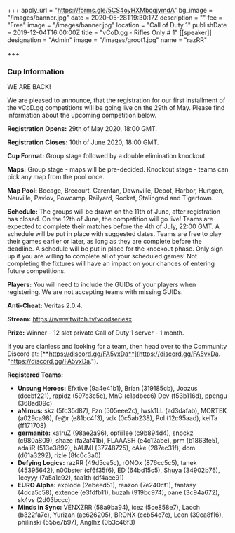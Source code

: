 +++
apply_url = "https://forms.gle/5CS4oyHXMbcqjymdA"
bg_image = "/images/banner.jpg"
date = 2020-05-28T19:30:17Z
description = ""
fee = "Free"
image = "/images/banner.jpg"
location = "Call of Duty 1"
publishDate = 2019-12-04T16:00:00Z
title = "vCoD.gg - Rifles Only # 1"
[[speaker]]
designation = "Admin"
image = "/images/groot1.jpg"
name = "razRR"

+++
### **Cup Information**

WE ARE BACK!

We are pleased to announce, that the registration for our first installment of the vCoD.gg competitions will be going live on the 29th of May. Please find information about the upcoming competition below.

**Registration Opens:** 29th of May 2020, 18:00 GMT.

**Registration Closes:** 10th of June 2020, 18:00 GMT.

**Cup Format:** Group stage followed by a double elimination knockout.

**Maps:** Group stage - maps will be pre-decided. Knockout stage - teams can pick any map from the pool once.

**Map Pool:** Bocage, Brecourt, Carentan, Dawnville, Depot, Harbor, Hurtgen, Neuville, Pavlov, Powcamp, Railyard, Rocket, Stalingrad and Tigertown.

**Schedule:** The groups will be drawn on the 11th of June, after registration has closed. On the 12th of June, the competition will go live! Teams are expected to complete their matches before the 4th of July, 22:00 GMT. A schedule will be put in place with suggested dates. Teams are free to play their games earlier or later, as long as they are complete before the deadline. A schedule will be put in place for the knockout phase. Only sign up if you are willing to complete all of your scheduled games! Not completing the fixtures will have an impact on your chances of entering future competitions.

**Players:** You will need to include the GUIDs of your players when registering. We are not accepting teams with missing GUIDs.

**Anti-Cheat:** Veritas 2.0.4.

**Stream:** https://www.twitch.tv/vcodseriesx.

**Prize:** Winner - 12 slot private Call of Duty 1 server - 1 month.

If you are clanless and looking for a team, then head over to the Community Discord at: [**https://discord.gg/FA5vxDa**](https://discord.gg/FA5vxDa. "https://discord.gg/FA5vxDa.").

**Registered Teams:**

* **Unsung Heroes:** Efxtive (9a4e41b1), Brian (319185cb), Joozus (dcebf221), rapidz (597c3c5c), MnC (e1adbec6) Dev (f53b116d), ppengu (368ad09c)
* **aNimus:** skz (5fc35d87), Fzn (505eee2c), lwsk1LL (ad3dafab), MORTEK (a029ca98), fe@r (e81bc4f3), vdk (0c5ab238), Pol (12c95aad), keiTa (ff171708)
* **germanite:** xa1ruZ (98ae2a96), opfii1ee (c9b894d4), snockz (c980a809), shaze (fa2af41b), FLAAASH (e4c12abe), prm (b1863fe5), adaiiR (513e3892), bAUMI (37748725), cAke (287ec31f), dom (d61a3292), rizle (8fc0c3a0)
* **Defying Logics:** razRR (49d5ce5c), rONOx (876cc5c5), tanek (45395642), n00bster (cf6f35f6), ED (64bd15c5), Shuya (34902b76), 1ceyyy (7a5a1c92), faa1th (df4ace91)
* **EURO Alpha:** explode (2ebeed51), reazon (7e240cf1), fantasy (4dca5c58), extence (e3fdfb11), buzah (919bc974), oane (3c94a672), sk4vs (2d03bccc)
* **Minds in Sync:** VENXZRR (58a9ba94), icez (5ce858e7), Laoch (b322fa7c), Yurizan (ae626205), BRONX (ccb54c7c), Leon (39ca8f16), philinski (55be7b97), Anglhz (0b3c46f3)